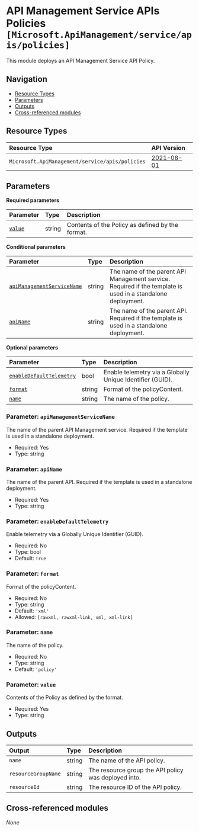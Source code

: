 # API Management Service APIs Policies `[Microsoft.ApiManagement/service/apis/policies]`

This module deploys an API Management Service API Policy.

## Navigation

- [Resource Types](#Resource-Types)
- [Parameters](#Parameters)
- [Outputs](#Outputs)
- [Cross-referenced modules](#Cross-referenced-modules)

## Resource Types

| Resource Type | API Version |
| :-- | :-- |
| `Microsoft.ApiManagement/service/apis/policies` | [2021-08-01](https://learn.microsoft.com/en-us/azure/templates/Microsoft.ApiManagement/2021-08-01/service/apis/policies) |

## Parameters

**Required parameters**

| Parameter | Type | Description |
| :-- | :-- | :-- |
| [`value`](#parameter-value) | string | Contents of the Policy as defined by the format. |

**Conditional parameters**

| Parameter | Type | Description |
| :-- | :-- | :-- |
| [`apiManagementServiceName`](#parameter-apimanagementservicename) | string | The name of the parent API Management service. Required if the template is used in a standalone deployment. |
| [`apiName`](#parameter-apiname) | string | The name of the parent API. Required if the template is used in a standalone deployment. |

**Optional parameters**

| Parameter | Type | Description |
| :-- | :-- | :-- |
| [`enableDefaultTelemetry`](#parameter-enabledefaulttelemetry) | bool | Enable telemetry via a Globally Unique Identifier (GUID). |
| [`format`](#parameter-format) | string | Format of the policyContent. |
| [`name`](#parameter-name) | string | The name of the policy. |

### Parameter: `apiManagementServiceName`

The name of the parent API Management service. Required if the template is used in a standalone deployment.
- Required: Yes
- Type: string

### Parameter: `apiName`

The name of the parent API. Required if the template is used in a standalone deployment.
- Required: Yes
- Type: string

### Parameter: `enableDefaultTelemetry`

Enable telemetry via a Globally Unique Identifier (GUID).
- Required: No
- Type: bool
- Default: `True`

### Parameter: `format`

Format of the policyContent.
- Required: No
- Type: string
- Default: `'xml'`
- Allowed: `[rawxml, rawxml-link, xml, xml-link]`

### Parameter: `name`

The name of the policy.
- Required: No
- Type: string
- Default: `'policy'`

### Parameter: `value`

Contents of the Policy as defined by the format.
- Required: Yes
- Type: string


## Outputs

| Output | Type | Description |
| :-- | :-- | :-- |
| `name` | string | The name of the API policy. |
| `resourceGroupName` | string | The resource group the API policy was deployed into. |
| `resourceId` | string | The resource ID of the API policy. |

## Cross-referenced modules

_None_
